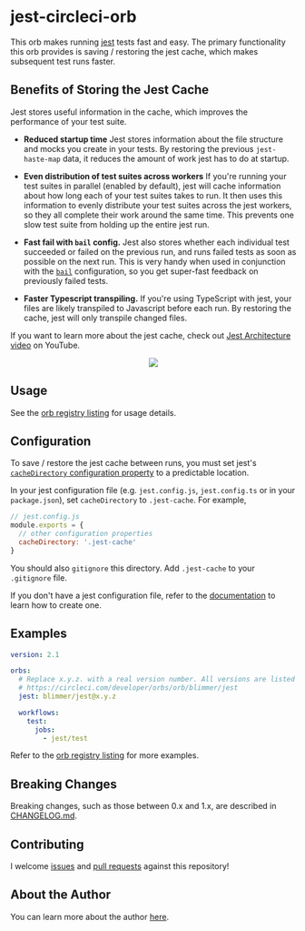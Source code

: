 # jest-circleci-orb

This orb makes running [jest](https://jestjs.io/) tests fast and easy. The primary
functionality this orb provides is saving / restoring the jest cache, which makes
subsequent test runs faster.

## Benefits of Storing the Jest Cache

Jest stores useful information in the cache, which improves the performance of your
test suite.

- **Reduced startup time** Jest stores information about the file structure and mocks you create in your
  tests. By restoring the previous `jest-haste-map` data, it reduces the amount of work jest has to do at startup.

- **Even distribution of test suites across workers** If you're running your test suites in parallel (enabled by default),
  jest will cache information about how long each of your test suites takes to run. It then uses this information
  to evenly distribute your test suites across the jest workers, so they all complete their work around the same time.
  This prevents one slow test suite from holding up the entire jest run.

- **Fast fail with `bail` config.** Jest also stores whether each individual test succeeded or failed on the previous run, and
  runs failed tests as soon as possible on the next run. This is very handy when used in conjunction with the
  [`bail`](https://jestjs.io/docs/en/configuration.html#bail-number--boolean) configuration, so you get super-fast feedback
  on previously failed tests.

- **Faster Typescript transpiling.** If you're using TypeScript with jest, your files are likely transpiled to Javascript
  before each run. By restoring the cache, jest will only transpile changed files.

If you want to learn more about the jest cache, check out [Jest Architecture video](https://youtu.be/3YDiloj8_d0) on YouTube.

<div style='display: flex; align-items: center; justify-content: center;'>
  <a href='https://youtu.be/3YDiloj8_d0'>
    <img src=https://img.youtube.com/vi/3YDiloj8_d0/0.jpg>
  </a>
</div>

## Usage

See the [orb registry listing](https://circleci.com/developer/orbs/orb/blimmer/jest) for usage details.

## Configuration

To save / restore the jest cache between runs, you must set jest's
[`cacheDirectory` configuration property](https://jestjs.io/docs/en/configuration#cachedirectory-string) to a predictable
location.

In your jest configuration file (e.g. `jest.config.js`, `jest.config.ts` or in your `package.json`), set
`cacheDirectory` to `.jest-cache`. For example,

```js
// jest.config.js
module.exports = {
  // other configuration properties
  cacheDirectory: '.jest-cache'
}
```

You should also `gitignore` this directory. Add `.jest-cache` to your `.gitignore` file.

If you don't have a jest configuration file, refer to the [documentation](https://jestjs.io/docs/en/configuration)
to learn how to create one.

## Examples

```yml
version: 2.1

orbs:
  # Replace x.y.z. with a real version number. All versions are listed here:
  # https://circleci.com/developer/orbs/orb/blimmer/jest
  jest: blimmer/jest@x.y.z

  workflows:
    test:
      jobs:
        - jest/test
```

Refer to the [orb registry listing](https://circleci.com/developer/orbs/orb/blimmer/jest) for more examples.

## Breaking Changes

Breaking changes, such as those between 0.x and 1.x, are described in [CHANGELOG.md](/CHANGELOG.md).

## Contributing

I welcome [issues](https://github.com/blimmer/jest-circleci-orb/issues?q=is%3Aissue+is%3Aopen+sort%3Aupdated-desc) and
[pull requests](https://github.com/blimmer/jest-circleci-orb/pulls?q=is%3Apr+is%3Aopen+sort%3Aupdated-desc) against this
repository!

## About the Author

You can learn more about the author [here](https://benlimmer.com/freelance/).
